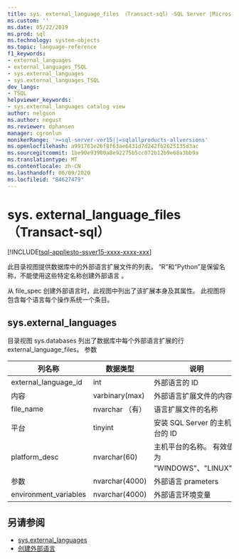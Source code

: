 ```yaml
---
title: sys. external_language_files （Transact-sql）-SQL Server |Microsoft Docs
ms.custom: ''
ms.date: 05/22/2019
ms.prod: sql
ms.technology: system-objects
ms.topic: language-reference
f1_keywords:
- external_languages
- external_languages_TSQL
- sys.external_languages
- sys.external_languages_TSQL
dev_langs:
- TSQL
helpviewer_keywords:
- sys.external_languages catalog view
author: nelgson
ms.author: negust
ms.reviewer: dphansen
manager: cgronlun
monikerRange: '>=sql-server-ver15||=sqlallproducts-allversions'
ms.openlocfilehash: a991761e26f8f63ae6431d7d242fb2625135d3ac
ms.sourcegitcommit: 1be90e93980a8e92275b5cc072b12b9e68a3bb9a
ms.translationtype: MT
ms.contentlocale: zh-CN
ms.lasthandoff: 06/09/2020
ms.locfileid: "84627479"
---
```

# <a name="sysexternal_language_files-transact-sql"></a>sys. external_language_files （Transact-sql）
[!INCLUDE[tsql-appliesto-ssver15-xxxx-xxxx-xxx](../../includes/tsql-appliesto-ssver15-xxxx-xxxx-xxx.md)]

此目录视图提供数据库中的外部语言扩展文件的列表。 “R”和“Python”是保留名称，不能使用这些特定名称创建外部语言   。

从 file_spec 创建外部语言时，此视图中列出了该扩展本身及其属性。 此视图将包含每个语言每个操作系统一个条目。

## <a name="sysexternal_languages"></a>sys.external_languages

目录视图 sys.databases 列出了数据库中每个外部语言扩展的行 external_language_files。 参数

|列名称 |数据类型 | 说明|
|------|------|------|
|external_language_id |int | 外部语言的 ID|
|内容|varbinary(max) |外部语言扩展文件的内容|
|file_name|nvarchar （有）|语言扩展文件的名称|
|平台|tinyint|安装 SQL Server 的主机平台的 ID|
|platform_desc |nvarchar(60)|主机平台的名称。 有效值为 "WINDOWS"、"LINUX"。|
|参数|nvarchar(4000)|外部语言 prameters|
|environment_variables |nvarchar(4000)|外部语言环境变量|

## <a name="see-also"></a>另请参阅  

+ [sys.external_languages](sys-external-languages-transact-sql.md)  
+ [创建外部语言](../../t-sql/statements/create-external-language-transact-sql.md)  
